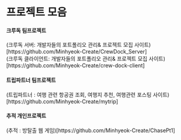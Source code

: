 <h1>프로젝트 모음</h1>

<h4>크루독 팀프로젝트</h4>
(크루독 서버: 개발자들의 포트폴리오 관리& 프로젝트 모집 사이트)[https://github.com/Minhyeok-Create/CrewDock_Server]<br>
(크루독 클라이언트: 개발자들의 포트폴리오 관리& 프로젝트 모집 사이트)[https://github.com/Minhyeok-Create/crew-dock-client]
<br>

<h4>트립파트너 팀프로젝트</h4>
(트립파트너 : 여행 관련 항공권 조회, 여행지 추천, 여행관련 포스팅 사이트)[https://github.com/Minhyeok-Create/mytrip]
<br>

<h4>추적 개인프로젝트</h4>
(추적 : 방탈출 웹 게임)[https://github.com/Minhyeok-Create/ChasePt1]
<br>

